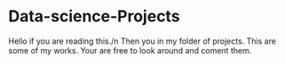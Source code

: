 # Data-science-Projects
Hello if you are reading this./n
Then you in my folder of projects.
This are some of my works. 
Your are free to look around and coment them.
